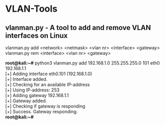 # VLAN-Tools

## vlanman.py - A tool to add and remove VLAN interfaces on Linux  
  
vlanman.py add &lt;network&gt; &lt;netmask&gt; &lt;vlan nr&gt; &lt;interface&gt; &lt;gateway&gt;  
vlanman.py rem &lt;interface&gt; &lt;vlan nr&gt; &lt;gateway>  

**root@kali:~#** python3 vlanman.py add 192.168.1.0 255.255.255.0 101 eth0 192.168.1.1  
[+] Adding interface eth0.101 (192.168.1.0)  
[+] Interface added.  
[+] Checking for an available IP-address  
[+] Using IP-address: 253  
[+] Adding gateway 192.168.1.1  
[+] Gateway added.  
[+] Checking if gateway is responding  
[+] Success. Gateway responding.  
**root@kali:~#**
